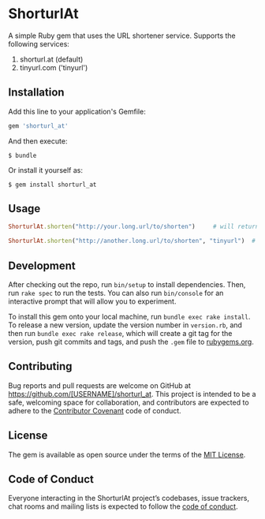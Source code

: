 # ShorturlAt

A simple Ruby gem that uses the URL shortener service.
Supports the following services:

1. shorturl.at (default)
2. tinyurl.com ('tinyurl')

## Installation

Add this line to your application's Gemfile:

```ruby
gem 'shorturl_at'
```

And then execute:

    $ bundle

Or install it yourself as:

    $ gem install shorturl_at

## Usage

```ruby
ShorturlAt.shorten("http://your.long.url/to/shorten")     # will return ~ http://shorturl.at/xxYYnn

ShorturlAt.shorten("http://another.long.url/to/shorten", "tinyurl")  # will return ~ https://tinyurl.com/zznnXX
```

## Development

After checking out the repo, run `bin/setup` to install dependencies. Then, run `rake spec` to run the tests. You can also run `bin/console` for an interactive prompt that will allow you to experiment.

To install this gem onto your local machine, run `bundle exec rake install`. To release a new version, update the version number in `version.rb`, and then run `bundle exec rake release`, which will create a git tag for the version, push git commits and tags, and push the `.gem` file to [rubygems.org](https://rubygems.org).

## Contributing

Bug reports and pull requests are welcome on GitHub at https://github.com/[USERNAME]/shorturl_at. This project is intended to be a safe, welcoming space for collaboration, and contributors are expected to adhere to the [Contributor Covenant](http://contributor-covenant.org) code of conduct.

## License

The gem is available as open source under the terms of the [MIT License](https://opensource.org/licenses/MIT).

## Code of Conduct

Everyone interacting in the ShorturlAt project’s codebases, issue trackers, chat rooms and mailing lists is expected to follow the [code of conduct](https://github.com/[USERNAME]/shorturl_at/blob/master/CODE_OF_CONDUCT.md).

